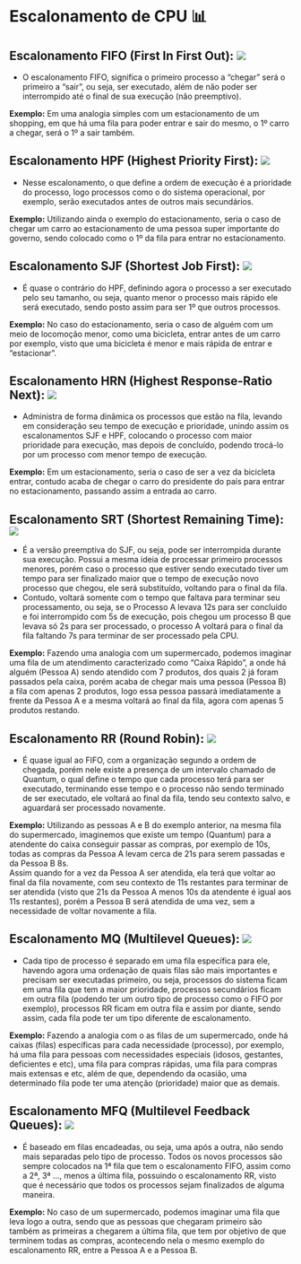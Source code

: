 # Escalonamento de CPU 📊

## Escalonamento FIFO (First In First Out): <img src="https://img.shields.io/badge/-n%C3%A3o%20preemptivo-red" /> 
  - O escalonamento FIFO, significa o primeiro processo a “chegar” será o primeiro a “sair”, ou seja, ser executado, além de não poder ser interrompido até o final de sua execução (não preemptivo).
  
  __Exemplo:__ Em uma analogia simples com um estacionamento de um shopping, em que há uma fila para poder entrar e sair do mesmo, o 1º carro a chegar, será o 1º a sair também. <br/>

## Escalonamento HPF (Highest Priority First): <img src="https://img.shields.io/badge/-n%C3%A3o%20preemptivo-red" />
  - Nesse escalonamento, o que define a ordem de execução é a prioridade do processo, logo processos como o do sistema operacional, por exemplo, serão executados antes de outros mais secundários.
  
  __Exemplo:__ Utilizando ainda o exemplo do estacionamento, seria o caso de chegar um carro ao estacionamento de uma pessoa super importante do governo, sendo colocado como o 1º da fila para entrar no estacionamento. <br/>

## Escalonamento SJF (Shortest Job First): <img src="https://img.shields.io/badge/-n%C3%A3o%20preemptivo-red" />
  - É quase o contrário do HPF, definindo agora o processo a ser executado pelo seu tamanho, ou seja, quanto menor o processo mais rápido ele será executado, sendo posto assim para ser 1º que outros processos.
  
  __Exemplo:__ No caso do estacionamento, seria o caso de alguém com um meio de locomoção menor, como uma bicicleta, entrar antes de um carro por exemplo, visto que uma bicicleta é menor e mais rápida de entrar e “estacionar”. <br/>
 
## Escalonamento HRN (Highest Response-Ratio Next): <img src="https://img.shields.io/badge/-n%C3%A3o%20preemptivo-red" />
  - Administra de forma dinâmica os processos que estão na fila, levando em consideração seu tempo de execução e prioridade, unindo assim os escalonamentos SJF e HPF, colocando o processo com maior prioridade para execução, mas depois de concluído, podendo trocá-lo por um processo com menor tempo de execução.
  
  __Exemplo:__ Em um estacionamento, seria o caso de ser a vez da bicicleta entrar, contudo acaba de chegar o carro do presidente do país para entrar no estacionamento, passando assim a entrada ao carro. <br/>

## Escalonamento SRT (Shortest Remaining Time): <img src="https://img.shields.io/badge/-preemptivo-green" />
  - É a versão preemptiva do SJF, ou seja, pode ser interrompida durante sua execução. Possui a mesma ideia de processar primeiro processos menores, porém caso o processo que estiver sendo executado tiver um tempo para ser finalizado maior que o tempo de execução novo processo que chegou, ele será substituído, voltando para o final da fila. <br/>
 - Contudo, voltará somente com o tempo que faltava para terminar seu processamento, ou seja, se o Processo A levava 12s para ser concluído e foi interrompido com 5s de execução, pois chegou um processo B que levava só 2s para ser processado, o processo A voltará para o final da fila faltando 7s para terminar de ser processado pela CPU.
 
  __Exemplo:__ Fazendo uma analogia com um supermercado, podemos imaginar uma fila de um atendimento caracterizado como “Caixa Rápido”, a onde há alguém (Pessoa A) sendo atendido com 7 produtos, dos quais 2 já foram passados pela caixa, porém acaba de chegar mais uma pessoa (Pessoa B) a fila com apenas 2 produtos, logo essa pessoa passará imediatamente a frente da Pessoa A e a mesma voltará ao final da fila, agora com apenas 5 produtos restando. <br/>

## Escalonamento RR (Round Robin): <img src="https://img.shields.io/badge/-preemptivo-green" />
  - É quase igual ao FIFO, com a organização segundo a ordem de chegada, porém nele existe a presença de um intervalo chamado de Quantum, o qual define o tempo que cada processo terá para ser executado, terminando esse tempo e o processo não sendo terminado de ser executado, ele voltará ao final da fila, tendo seu contexto salvo, e aguardará ser processado novamente.
  
  __Exemplo:__ Utilizando as pessoas A e B do exemplo anterior, na mesma fila do supermercado, imaginemos que existe um tempo (Quantum) para a atendente do caixa conseguir passar as compras, por exemplo de 10s, todas as compras da Pessoa A levam cerca de 21s para serem passadas e da Pessoa B 8s. <br/>
Assim quando for a vez da Pessoa A ser atendida, ela terá que voltar ao final da fila novamente, com seu contexto de 11s restantes para terminar de ser atendida (visto que 21s da Pessoa A menos 10s da atendente é igual aos 11s restantes), porém a Pessoa B será atendida de uma vez, sem a necessidade de voltar novamente a fila. <br/>

## Escalonamento MQ (Multilevel Queues): <img src="https://img.shields.io/badge/-preemptivo-green" />
  - Cada tipo de processo é separado em uma fila específica para ele, havendo agora uma ordenação de quais filas são mais importantes e precisam ser executadas primeiro, ou seja, processos do sistema ficam em uma fila que tem a maior prioridade, processos secundários ficam em outra fila (podendo ter um outro tipo de processo como o FIFO por exemplo), processos RR ficam em outra fila e assim por diante, sendo assim, cada fila pode ter um tipo diferente de escalonamento.
  
  __Exemplo:__ Fazendo a analogia com o as filas de um supermercado, onde há caixas (filas) específicas para cada necessidade (processo), por exemplo, há uma fila para pessoas com necessidades especiais (idosos, gestantes, deficientes e etc), uma fila para compras rápidas, uma fila para compras mais extensas e etc, além de que, dependendo da ocasião, uma determinado fila pode ter uma atenção (prioridade) maior que as demais. <br/>

## Escalonamento MFQ (Multilevel Feedback Queues): <img src="https://img.shields.io/badge/-preemptivo-green" />
  - É baseado em filas encadeadas, ou seja, uma após a outra, não sendo mais separadas pelo tipo de processo. Todos os novos processos são sempre colocados na 1ª fila que tem o escalonamento FIFO, assim como a 2ª, 3ª ..., menos a última fila, possuindo o escalonamento RR, visto que é necessário que todos os processos sejam finalizados de alguma maneira.
  
  __Exemplo:__ No caso de um supermercado, podemos imaginar uma fila que leva logo a outra, sendo que as pessoas que chegaram primeiro são também as primeiras a chegarem a última fila, que tem por objetivo de que terminem todas as compras, acontecendo nela o mesmo exemplo do escalonamento RR, entre a Pessoa A e a Pessoa B. <br/>

